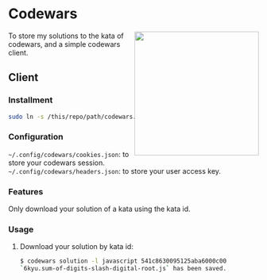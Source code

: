 # Codewars
<a href="https://www.codewars.com/users/TangliziGit"><img style="float: right" width="250px" src="https://www.codewars.com/users/TangliziGit/badges/large"></a>

To store my solutions to the kata of codewars, and a simple codewars client.

## Client

### Installment

```bash
sudo ln -s /this/repo/path/codewars.py /usr/bin/codewars
```

### Configuration

`~/.config/codewars/cookies.json`: to store your codewars session.  
`~/.config/codewars/headers.json`: to store your user access key.


### Features

Only download your solution of a kata using the kata id.

### Usage

1. Download your solution by kata id:  
    ```bash
    $ codewars solution -l javascript 541c8630095125aba6000c00                                 -- INSERT --
    `6kyu.sum-of-digits-slash-digital-root.js` has been saved.
    ```
